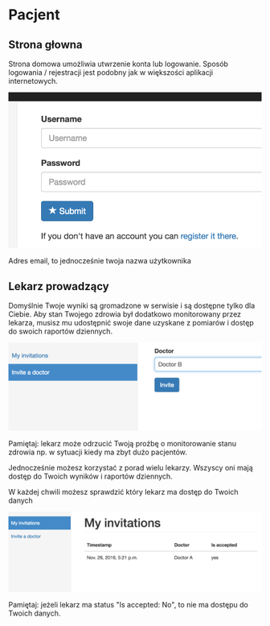 Pacjent
==========

Strona głowna
-------------

Strona domowa umożliwia utwrzenie konta lub logowanie.
Sposób logowania / rejestracji jest podobny jak w większości aplikacji internetowych.

![home](home.png "Home")

Adres email, to jednocześnie twoja nazwa użytkownika

Lekarz prowadzący
-----------------

Domyślnie Twoje wyniki są gromadzone w serwisie i są dostępne tylko dla Ciebie.
Aby stan Twojego zdrowia był dodatkowo monitorowany przez lekarza, musisz mu udostępnić swoje dane uzyskane z pomiarów
i dostęp do swoich raportów dziennych.

![inv](inv.png "Inv")

Pamiętaj: lekarz może odrzucić Twoją proźbę o monitorowanie stanu zdrowia np. w sytuacji kiedy ma zbyt dużo pacjentów.

Jednocześnie możesz korzystać z porad wielu lekarzy. Wszyscy oni mają dostęp do Twoich wyników i raportów dziennych.

W każdej chwili możesz sprawdzić który lekarz ma dostęp do Twoich danych

![inv_list](inv_list.png "Inv list")

Pamiętaj: jeżeli lekarz ma status "Is accepted: No", to nie ma dostępu do Twoich danych.
